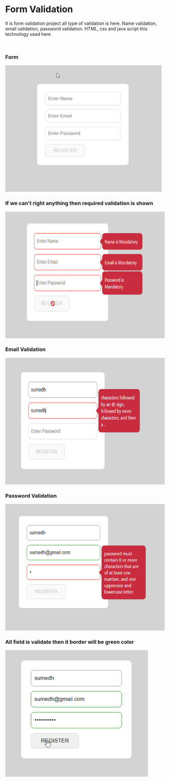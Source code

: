 <h1>Form Validation</h1>
<p>It is form validation project all type of validation is here. Name validation, email validation, password validation. HTML, css and java script this technology used here</p>
<br>
<h3>Form</h3>
<img src="./project-images/form1.png" height="400px"/>

<h3>If we can't right anything then required validation is shown</h3>
<img src="./project-images/form2.png" height="400px"/>

<h3>Email Validation</h3>
<img src="./project-images/form3.png" height="400px"/>

<h3>Password Validation</h3>
<img src="./project-images/form4.png" height="400px"/>

<h3>All field is validate then it border will be green color</h3>
<img src="./project-images/form5.png" height="400px"/>
